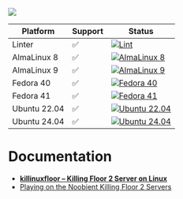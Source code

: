 ![](img/logo-small.png)

| Platform | Support | Status |
|---|---|---|
| Linter | ✅ | [![Lint](https://github.com/noobient/killinuxfloor/actions/workflows/lint.yml/badge.svg)](https://github.com/noobient/killinuxfloor/actions/workflows/lint.yml) |
| AlmaLinux 8 | ✅ | [![AlmaLinux 8](https://github.com/noobient/killinuxfloor/actions/workflows/almalinux-8.yml/badge.svg)](https://github.com/noobient/killinuxfloor/actions/workflows/almalinux-8.yml) |
| AlmaLinux 9 | ✅ | [![AlmaLinux 9](https://github.com/noobient/killinuxfloor/actions/workflows/almalinux-9.yml/badge.svg)](https://github.com/noobient/killinuxfloor/actions/workflows/almalinux-9.yml) |
| Fedora 40 | ✅ | [![Fedora 40](https://github.com/noobient/killinuxfloor/actions/workflows/fedora-40.yml/badge.svg)](https://github.com/noobient/killinuxfloor/actions/workflows/fedora-40.yml) |
| Fedora 41 | ✅ | [![Fedora 41](https://github.com/noobient/killinuxfloor/actions/workflows/fedora-41.yml/badge.svg)](https://github.com/noobient/killinuxfloor/actions/workflows/fedora-41.yml) |
| Ubuntu 22.04 | ✅ | [![Ubuntu 22.04](https://github.com/noobient/killinuxfloor/actions/workflows/ubuntu-22.04.yml/badge.svg)](https://github.com/noobient/killinuxfloor/actions/workflows/ubuntu-22.04.yml) |
| Ubuntu 24.04 | ✅ | [![Ubuntu 24.04](https://github.com/noobient/killinuxfloor/actions/workflows/ubuntu-24.04.yml/badge.svg)](https://github.com/noobient/killinuxfloor/actions/workflows/ubuntu-24.04.yml) |

# Documentation

* **[killinuxfloor – Killing Floor 2 Server on Linux](https://noobient.com/2019/01/11/killinuxfloor-killing-floor-2-server-on-linux/)**
* [Playing on the Noobient Killing Floor 2 Servers](https://noobient.com/2018/08/09/playing-on-the-noobient-killing-floor-2-servers/)
